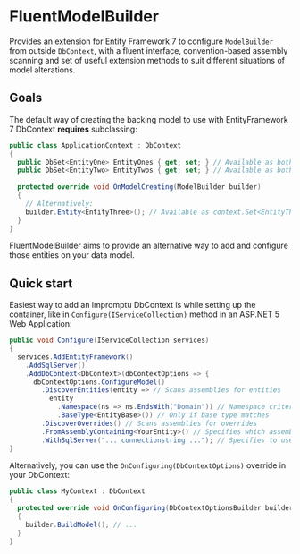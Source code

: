 # FluentModelBuilder

Provides an extension for Entity Framework 7 to configure `ModelBuilder` from outside `DbContext`, with a fluent interface, convention-based assembly scanning and set of useful extension methods to suit different situations of model alterations.

## Goals

The default way of creating the backing model to use with EntityFramework 7 DbContext __requires__ subclassing:

```c#
public class ApplicationContext : DbContext
{
  public DbSet<EntityOne> EntityOnes { get; set; } // Available as both context.EntityOnes and context.Set<EntityOne>();
  public DbSet<EntityTwo> EntityTwos { get; set; } // Available as both context.EntityTwos and context.Set<EntityTwo>();
  
  protected override void OnModelCreating(ModelBuilder builder)
  {
    // Alternatively:
    builder.Entity<EntityThree>(); // Available as context.Set<EntityThree>();
  }
}
```

FluentModelBuilder aims to provide an alternative way to add and configure those entities on your data model.

## Quick start

Easiest way to add an impromptu DbContext is while setting up the container, like in `Configure(IServiceCollection)` method in an ASP.NET 5 Web Application:

```c#
public void Configure(IServiceCollection services)
{
  services.AddEntityFramework()
    .AddSqlServer()
    .AddDbContext<DbContext>(dbContextOptions => {
      dbContextOptions.ConfigureModel() 
        .DiscoverEntities(entity => // Scans assemblies for entities
          entity
            .Namespace(ns => ns.EndsWith("Domain")) // Namespace criterion
            .BaseType<EntityBase>()) // Only if base type matches
        .DiscoverOverrides() // Scans assemblies for overrides
        .FromAssemblyContaining<YourEntity>() // Specifies which assembly to scan
        .WithSqlServer("... connectionstring ..."); // Specifies to use SQL Server as well as connection string
}
```

Alternatively, you can use the `OnConfiguring(DbContextOptions)` override in your DbContext:

```c#
public class MyContext : DbContext
{
  protected override void OnConfiguring(DbContextOptionsBuilder builder)
  {
    builder.BuildModel(); // ...
  }
}
```

